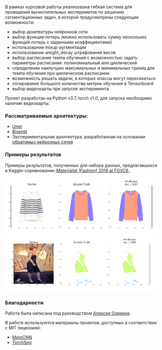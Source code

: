### 
В рамках курсовой работы  реализована гибкая система для проведения вычислительных экспериметов по решению сегментационных задач,
в которой предусмотрены следующие возможности: 
- выбор архитектуры нейронной сети
- выбор функции потерь (можно использовать сумму нескольких функций потерь с заданными коэффициентами)
- использование mixup-аугментации
- использование weight_decay штрафования весов
- выбор расписания темпа обучения с возможностью задать параметры расписания: полиномиальный или циклический
- определение наилучших максимальных и минимальных границ для темпа обучения при циклическом
расписании
- возможность решать задачи, в которых классы могут пересекаться
- логирование большого количества метрик обучения в Tensorboard
- выбор видеокарты при запуске эксперимента

Проект разработан на Python v3.7, torch v1.0, для запуска необходимо наличие видеокарты.


### Рассматриваемые архитектуры:
- [Unet](https://arxiv.org/abs/1505.04597)
- [Bisenet](https://arxiv.org/abs/1808.00897)
- Экспериментальная архитектура, разработанная на основании 
[обратимых нейронных сетей](https://github.com/silvandeleemput/memcnn)

### Примеры результатов
Примеры результатов, полученных для набора данных, предлагавшихся в Kaggle-соревновании 
[iMaterialist (Fashion) 2019 at FGVC6 ](https://www.kaggle.com/c/imaterialist-fashion-2019-FGVC6).


![demo image](demo/fashion_res1.png)
![demo image](demo/fashion_res2.png)


### Благодарности
Работа была написана под руководством [Алексея Озерина](https://github.com/m12sl).

В работе используются материалы проектов, доступных в соответствии с MIT лицензией:
 - [MemCNN](https://github.com/silvandeleemput/memcnn)
 - [TorchSeg](https://github.com/ycszen/TorchSeg)
 